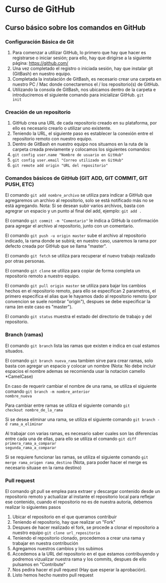 # Curso de GitHub

## Curso básico sobre los comandos en GitHub

### Configuración Básica de Git

1. Para comenzar a utilizar GitHub, lo primero que hay que hacer es registrarse o iniciar sesión;  para ello, hay que dirigirse a la siguiente página: https://github.com/
2. Una vez completado el registro o iniciada sesión, hay que instalar git (GitBash) en nuestro equipo.
3. Completada la instalación de GitBash, es necesario crear una carpeta en nuestro PC / Mac donde conectaremos el / los repositorio(s) de GitHub.
4. Utilizando la consola de GitBash, nos ubicamos dentro de la carpeta e introduciremos el siguiente comando para inicializar GitHub. <code>git init</code>

### Creación de un repositorio

1. GitHub crea una URL de cada repositorio creado en su plataforma, por ello es necesario crearlo o utilizar uno existente.
2. Teniendo la URL, el siguiente paso es establecer la conexión entre el repositorio remoto con nuestro equipo.
3. Dentro de GitBash en nuestro equipo nos situamos en la ruta de la carpeta creada previamente y colocamos los siguientes comandos:
4. <code>git config user.name "Nombre de usuario en GitHub"</code>
5. <code>git config user.email "Correo utilizado en GitHub"</code>
6. <code>git remote add origin "URL del repositorio"</code>

### Comandos básicos de GitHub (GIT ADD, GIT COMMIT, GIT PUSH, ETC)

El comando <code>git add nombre_archivo</code> se utiliza para indicar a GitHub que agregaremos un archivo al repositorio, solo se está notificado más no se está agregando.
Nota: Si se desean subir varios archivos, basta con agregrar un espacio y un punto al final del add, ejemplo: <code>git add .</code>

El comando <code>git commit -m "Comentario"</code> le indica a GitHub la confirmación para agregar el archivo al repositorio, junto con un comentario.

El comando <code>git push -u origin master</code> sube el archivo al repositorio indicado, la rama donde se subirá; en nuestro caso, usaremos la rama por defecto creada por GitHub que se llama "master".

El comando <code>git fetch</code> se utiliza para recuperar el nuevo trabajo realizado por otras personas.

El comando <code>git clone</code> se utiliza para copiar de forma completa un repositorio remoto a nuestro equipo.

El comando <code>git pull origin master</code> se utiliza para bajar los cambios hechos en el repositorio remoto, para ello se especifican 2 parametros, el primero especifica el alias que le hayamos dado al repositorio remoto (por convencion se suele nombrar "origin"), despues se debe especificar la rama (en este caso es "master").

El comando <code>git status</code> muestra el estado del directorio de trabajo y del repositorio.

### Branch (ramas)

El comando <code>git branch</code> lista las ramas que existen e indica en cual estamos situados.

El comando <code>git branch nueva_rama</code> tambien sirve para crear ramas, solo basta con agregar un espacio y colocar un nombre (Nota: No debe incluir espacios el nombre ademas se recomienda usar la notacion camello *CamelCase)

En caso de requerir cambiar el nombre de una rama, se utiliza el siguiente comando <code>git branch -m nombre_anterior nombre_nueva</code>

Para cambiar entre ramas se utiliza el siguiente comando <code>git checkout nombre_de_la_rama</code>

Si se desea eliminar una rama, se utiliza el siguiente comando <code>git branch -d rama_a_eliminar</code>

Al trabajar con varias ramas, es necesario saber cuales son las diferencias entre cada una de ellas, para ello se utiliza el comando <code>git diff primera_rama_a_comparar segunda_rama_a_comparar</code>

Si se requiere funcionar las ramas, se utiliza el siguiente comando <code>git merge rama_origen rama_destino</code> (Nota, para poder hacer el merge es necesario situase en la rama destino)

### Pull request

El comando git pull se emplea para extraer y descargar contenido desde un repositorio remoto y actualizar al instante el repositorio local para reflejar ese contenido, cuando el repositorio no es de nuestra autoria, debemos realizar lo siguientes pasos

1. Ubicar el repositorio en el que queramos contribuir
2. Teniendo el repositorio, hay que realizar un "Fork"
3. Despues de hacer realizado el fork, se procede a clonar el repositorio a nuestro equipo <code>git clone url_repositorio</code>
4. Teniendo el repositorio clonado, procedemos a crear una rama y trabajar en nuestra contribución
5. Agregamos nuestros cambios y los subimos
6. Accedemos a la URL del repositorio en el que estamos contribuyendo y podremos vizualizar nuestra rama y los commits, despues de ello pulsamos en "Contribute"
7. Nos pedira hacer el pull request (Hay que esperar la aprobación). 
8. Listo hemos hecho nuestro pull request